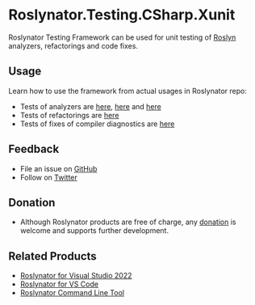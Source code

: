 # Roslynator.Testing.CSharp.Xunit

Roslynator Testing Framework can be used for unit testing of [Roslyn](https://github.com/dotnet/roslyn) analyzers, refactorings and code fixes.

## Usage

Learn how to use the framework from actual usages in Roslynator repo:

* Tests of analyzers are [here](https://github.com/josefpihrt/roslynator/tree/master/src/Tests/Analyzers.Tests), [here](https://github.com/josefpihrt/roslynator/tree/master/src/Tests/CodeAnalysis.Analyzers.Tests) and [here](https://github.com/josefpihrt/roslynator/tree/master/src/Tests/Formatting.Analyzers.Tests)
* Tests of refactorings are [here](https://github.com/josefpihrt/roslynator/tree/master/src/Tests/Refactorings.Tests)
* Tests of fixes of compiler diagnostics are [here](https://github.com/josefpihrt/roslynator/tree/master/src/Tests/CodeFixes.Tests)

## Feedback

* File an issue on [GitHub](https://github.com/josefpihrt/roslynator/issues/new)
* Follow on [Twitter](https://twitter.com/roslynator)

## Donation

* Although Roslynator products are free of charge, any [donation](https://www.paypal.com/cgi-bin/webscr?cmd=_s-xclick&hosted_button_id=BX85UA346VTN6) is welcome and supports further development.

## Related Products

* [Roslynator for Visual Studio 2022](https://marketplace.visualstudio.com/items?itemName=josefpihrt.Roslynator2022)
* [Roslynator for VS Code](https://marketplace.visualstudio.com/items?itemName=josefpihrt-vscode.roslynator)
* [Roslynator Command Line Tool](https://www.nuget.org/packages/Roslynator.DotNet.Cli)
